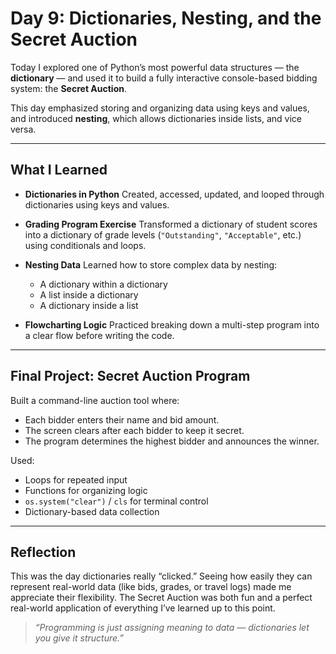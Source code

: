 # Day 9: Dictionaries, Nesting, and the Secret Auction

Today I explored one of Python’s most powerful data structures — the **dictionary** — and used it to build a fully interactive console-based bidding system: the **Secret Auction**.

This day emphasized storing and organizing data using keys and values, and introduced **nesting**, which allows dictionaries inside lists, and vice versa.

---

##  What I Learned

- **Dictionaries in Python** 
  Created, accessed, updated, and looped through dictionaries using keys and values.

- **Grading Program Exercise** 
  Transformed a dictionary of student scores into a dictionary of grade levels (`"Outstanding"`, `"Acceptable"`, etc.) using conditionals and loops.

- **Nesting Data** 
  Learned how to store complex data by nesting:
  - A dictionary within a dictionary
  - A list inside a dictionary
  - A dictionary inside a list

- **Flowcharting Logic** 
  Practiced breaking down a multi-step program into a clear flow before writing the code.

---

##  Final Project: Secret Auction Program

Built a command-line auction tool where:
- Each bidder enters their name and bid amount.
- The screen clears after each bidder to keep it secret.
- The program determines the highest bidder and announces the winner.

Used:
- Loops for repeated input
- Functions for organizing logic
- `os.system("clear")` / `cls` for terminal control
- Dictionary-based data collection

---

##  Reflection

This was the day dictionaries really “clicked.” Seeing how easily they can represent real-world data (like bids, grades, or travel logs) made me appreciate their flexibility. The Secret Auction was both fun and a perfect real-world application of everything I’ve learned up to this point.

> _“Programming is just assigning meaning to data — dictionaries let you give it structure.”_

